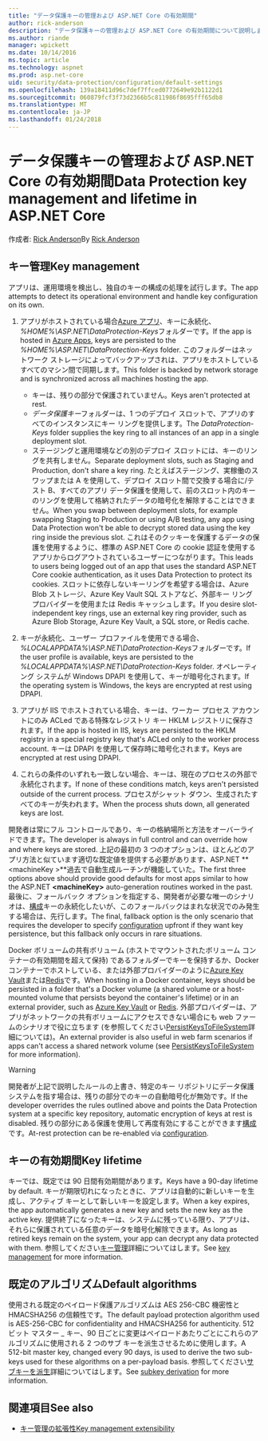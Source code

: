 ```yaml
---
title: "データ保護キーの管理および ASP.NET Core の有効期間"
author: rick-anderson
description: "データ保護キーの管理および ASP.NET Core の有効期間について説明します。"
ms.author: riande
manager: wpickett
ms.date: 10/14/2016
ms.topic: article
ms.technology: aspnet
ms.prod: asp.net-core
uid: security/data-protection/configuration/default-settings
ms.openlocfilehash: 139a18411d96c7def7ffced0772649e92b1122d1
ms.sourcegitcommit: 060879fcf3f73d2366b5c811986f8695fff65db8
ms.translationtype: MT
ms.contentlocale: ja-JP
ms.lasthandoff: 01/24/2018
---
```

# <a name="data-protection-key-management-and-lifetime-in-aspnet-core"></a><span data-ttu-id="0545d-103">データ保護キーの管理および ASP.NET Core の有効期間</span><span class="sxs-lookup"><span data-stu-id="0545d-103">Data Protection key management and lifetime in ASP.NET Core</span></span>

<span data-ttu-id="0545d-104">作成者: [Rick Anderson](https://twitter.com/RickAndMSFT)</span><span class="sxs-lookup"><span data-stu-id="0545d-104">By [Rick Anderson](https://twitter.com/RickAndMSFT)</span></span>

## <a name="key-management"></a><span data-ttu-id="0545d-105">キー管理</span><span class="sxs-lookup"><span data-stu-id="0545d-105">Key management</span></span>

<span data-ttu-id="0545d-106">アプリは、運用環境を検出し、独自のキーの構成の処理を試行します。</span><span class="sxs-lookup"><span data-stu-id="0545d-106">The app attempts to detect its operational environment and handle key configuration on its own.</span></span>

1. <span data-ttu-id="0545d-107">アプリがホストされている場合[Azure アプリ](https://azure.microsoft.com/services/app-service/)、キーに永続化、 *%HOME%\ASP.NET\DataProtection-Keys*フォルダーです。</span><span class="sxs-lookup"><span data-stu-id="0545d-107">If the app is hosted in [Azure Apps](https://azure.microsoft.com/services/app-service/), keys are persisted to the *%HOME%\ASP.NET\DataProtection-Keys* folder.</span></span> <span data-ttu-id="0545d-108">このフォルダーはネットワーク ストレージによってバックアップされは、アプリをホストしているすべてのマシン間で同期します。</span><span class="sxs-lookup"><span data-stu-id="0545d-108">This folder is backed by network storage and is synchronized across all machines hosting the app.</span></span>
   * <span data-ttu-id="0545d-109">キーは、残りの部分で保護されていません。</span><span class="sxs-lookup"><span data-stu-id="0545d-109">Keys aren't protected at rest.</span></span>
   * <span data-ttu-id="0545d-110">*データ保護キー*フォルダーは、1 つのデプロイ スロットで、アプリのすべてのインスタンスにキー リングを提供します。</span><span class="sxs-lookup"><span data-stu-id="0545d-110">The *DataProtection-Keys* folder supplies the key ring to all instances of an app in a single deployment slot.</span></span>
   * <span data-ttu-id="0545d-111">ステージングと運用環境などの別のデプロイ スロットには、キーのリングを共有しません。</span><span class="sxs-lookup"><span data-stu-id="0545d-111">Separate deployment slots, such as Staging and Production, don't share a key ring.</span></span> <span data-ttu-id="0545d-112">たとえばステージング、実稼働のスワップまたは A を使用して、デプロイ スロット間で交換する場合に/テスト B、すべてのアプリ データ保護を使用して、前のスロット内のキーのリングを使用して格納されたデータの暗号化を解除することはできません。</span><span class="sxs-lookup"><span data-stu-id="0545d-112">When you swap between deployment slots, for example swapping Staging to Production or using A/B testing, any app using Data Protection won't be able to decrypt stored data using the key ring inside the previous slot.</span></span> <span data-ttu-id="0545d-113">これはそのクッキーを保護するデータの保護を使用するように、標準の ASP.NET Core の cookie 認証を使用するアプリからログアウトされているユーザーにつながります。</span><span class="sxs-lookup"><span data-stu-id="0545d-113">This leads to users being logged out of an app that uses the standard ASP.NET Core cookie authentication, as it uses Data Protection to protect its cookies.</span></span> <span data-ttu-id="0545d-114">スロットに依存しないキーリングを希望する場合は、Azure Blob ストレージ、Azure Key Vault SQL ストアなど、外部キー リング プロバイダーを使用または Redis キャッシュします。</span><span class="sxs-lookup"><span data-stu-id="0545d-114">If you desire slot-independent key rings, use an external key ring provider, such as Azure Blob Storage, Azure Key Vault, a SQL store, or Redis cache.</span></span>

1. <span data-ttu-id="0545d-115">キーが永続化、ユーザー プロファイルを使用できる場合、 *%LOCALAPPDATA%\ASP.NET\DataProtection-Keys*フォルダーです。</span><span class="sxs-lookup"><span data-stu-id="0545d-115">If the user profile is available, keys are persisted to the *%LOCALAPPDATA%\ASP.NET\DataProtection-Keys* folder.</span></span> <span data-ttu-id="0545d-116">オペレーティング システムが Windows DPAPI を使用して、キーが暗号化されます。</span><span class="sxs-lookup"><span data-stu-id="0545d-116">If the operating system is Windows, the keys are encrypted at rest using DPAPI.</span></span>

1. <span data-ttu-id="0545d-117">アプリが IIS でホストされている場合、キーは、ワーカー プロセス アカウントにのみ ACLed である特殊なレジストリ キー HKLM レジストリに保存されます。</span><span class="sxs-lookup"><span data-stu-id="0545d-117">If the app is hosted in IIS, keys are persisted to the HKLM registry in a special registry key that's ACLed only to the worker process account.</span></span> <span data-ttu-id="0545d-118">キーは DPAPI を使用して保存時に暗号化されます。</span><span class="sxs-lookup"><span data-stu-id="0545d-118">Keys are encrypted at rest using DPAPI.</span></span>

1. <span data-ttu-id="0545d-119">これらの条件のいずれも一致しない場合、キーは、現在のプロセスの外部で永続化されます。</span><span class="sxs-lookup"><span data-stu-id="0545d-119">If none of these conditions match, keys aren't persisted outside of the current process.</span></span> <span data-ttu-id="0545d-120">プロセスがシャット ダウン、生成されたすべてのキーが失われます。</span><span class="sxs-lookup"><span data-stu-id="0545d-120">When the process shuts down, all generated keys are lost.</span></span>

<span data-ttu-id="0545d-121">開発者は常にフル コントロールであり、キーの格納場所と方法をオーバーライドできます。</span><span class="sxs-lookup"><span data-stu-id="0545d-121">The developer is always in full control and can override how and where keys are stored.</span></span> <span data-ttu-id="0545d-122">上記の最初の 3 つのオプションは、ほとんどのアプリ方法と似ています適切な既定値を提供する必要があります、ASP.NET  **\<machineKey >**過去で自動生成ルーチンが機能していた。</span><span class="sxs-lookup"><span data-stu-id="0545d-122">The first three options above should provide good defaults for most apps similar to how the ASP.NET **\<machineKey>** auto-generation routines worked in the past.</span></span> <span data-ttu-id="0545d-123">最後に、フォールバック オプションを指定する、開発者が必要な唯一のシナリオは、[構成](xref:security/data-protection/configuration/overview)キーの永続化したいが、このフォールバックはまれな状況でのみ発生する場合は、先行します。</span><span class="sxs-lookup"><span data-stu-id="0545d-123">The final, fallback option is the only scenario that requires the developer to specify [configuration](xref:security/data-protection/configuration/overview) upfront if they want key persistence, but this fallback only occurs in rare situations.</span></span>

<span data-ttu-id="0545d-124">Docker ボリュームの共有ボリューム (ホストでマウントされたボリューム コンテナーの有効期間を超えて保持) であるフォルダーでキーを保持するか、Docker コンテナーでホストしている、または外部プロバイダーのように[Azure Key Vault](https://azure.microsoft.com/services/key-vault/)または[Redis](https://redis.io/)です。</span><span class="sxs-lookup"><span data-stu-id="0545d-124">When hosting in a Docker container, keys should be persisted in a folder that's a Docker volume (a shared volume or a host-mounted volume that persists beyond the container's lifetime) or in an external provider, such as [Azure Key Vault](https://azure.microsoft.com/services/key-vault/) or [Redis](https://redis.io/).</span></span> <span data-ttu-id="0545d-125">外部プロバイダーは、アプリがネットワークの共有ボリュームにアクセスできない場合にも web ファームのシナリオで役に立ちます (を参照してください[PersistKeysToFileSystem](xref:security/data-protection/configuration/overview#persistkeystofilesystem)詳細については)。</span><span class="sxs-lookup"><span data-stu-id="0545d-125">An external provider is also useful in web farm scenarios if apps can't access a shared network volume (see [PersistKeysToFileSystem](xref:security/data-protection/configuration/overview#persistkeystofilesystem) for more information).</span></span>

> [!WARNING]
> <span data-ttu-id="0545d-126">開発者が上記で説明したルールの上書き、特定のキー リポジトリにデータ保護システムを指す場合は、残りの部分でのキーの自動暗号化が無効です。</span><span class="sxs-lookup"><span data-stu-id="0545d-126">If the developer overrides the rules outlined above and points the Data Protection system at a specific key repository, automatic encryption of keys at rest is disabled.</span></span> <span data-ttu-id="0545d-127">残りの部分にある保護を使用して再度有効にすることができます[構成](xref:security/data-protection/configuration/overview)です。</span><span class="sxs-lookup"><span data-stu-id="0545d-127">At-rest protection can be re-enabled via [configuration](xref:security/data-protection/configuration/overview).</span></span>

## <a name="key-lifetime"></a><span data-ttu-id="0545d-128">キーの有効期間</span><span class="sxs-lookup"><span data-stu-id="0545d-128">Key lifetime</span></span>

<span data-ttu-id="0545d-129">キーでは、既定では 90 日間有効期間があります。</span><span class="sxs-lookup"><span data-stu-id="0545d-129">Keys have a 90-day lifetime by default.</span></span> <span data-ttu-id="0545d-130">キーが期限切れになったときに、アプリは自動的に新しいキーを生成し、アクティブ キーとして新しいキーを設定します。</span><span class="sxs-lookup"><span data-stu-id="0545d-130">When a key expires, the app automatically generates a new key and sets the new key as the active key.</span></span> <span data-ttu-id="0545d-131">提供終了になったキーは、システムに残っている限り、アプリは、それらに保護されている任意のデータを暗号化解除できます。</span><span class="sxs-lookup"><span data-stu-id="0545d-131">As long as retired keys remain on the system, your app can decrypt any data protected with them.</span></span> <span data-ttu-id="0545d-132">参照してください[キー管理](xref:security/data-protection/implementation/key-management#key-expiration-and-rolling)詳細についてはします。</span><span class="sxs-lookup"><span data-stu-id="0545d-132">See [key management](xref:security/data-protection/implementation/key-management#key-expiration-and-rolling) for more information.</span></span>

## <a name="default-algorithms"></a><span data-ttu-id="0545d-133">既定のアルゴリズム</span><span class="sxs-lookup"><span data-stu-id="0545d-133">Default algorithms</span></span>

<span data-ttu-id="0545d-134">使用される既定のペイロード保護アルゴリズムは AES 256-CBC 機密性と HMACSHA256 の信頼性です。</span><span class="sxs-lookup"><span data-stu-id="0545d-134">The default payload protection algorithm used is AES-256-CBC for confidentiality and HMACSHA256 for authenticity.</span></span> <span data-ttu-id="0545d-135">512 ビット マスター _ キー、90 日ごとに変更はペイロードあたりごとにこれらのアルゴリズムに使用される 2 つのサブ キーを派生させるために使用します。</span><span class="sxs-lookup"><span data-stu-id="0545d-135">A 512-bit master key, changed every 90 days, is used to derive the two sub-keys used for these algorithms on a per-payload basis.</span></span> <span data-ttu-id="0545d-136">参照してください[サブキーを派生](xref:security/data-protection/implementation/subkeyderivation#additional-authenticated-data-and-subkey-derivation)詳細についてはします。</span><span class="sxs-lookup"><span data-stu-id="0545d-136">See [subkey derivation](xref:security/data-protection/implementation/subkeyderivation#additional-authenticated-data-and-subkey-derivation) for more information.</span></span>

## <a name="see-also"></a><span data-ttu-id="0545d-137">関連項目</span><span class="sxs-lookup"><span data-stu-id="0545d-137">See also</span></span>

* [<span data-ttu-id="0545d-138">キー管理の拡張性</span><span class="sxs-lookup"><span data-stu-id="0545d-138">Key management extensibility</span></span>](xref:security/data-protection/extensibility/key-management)
